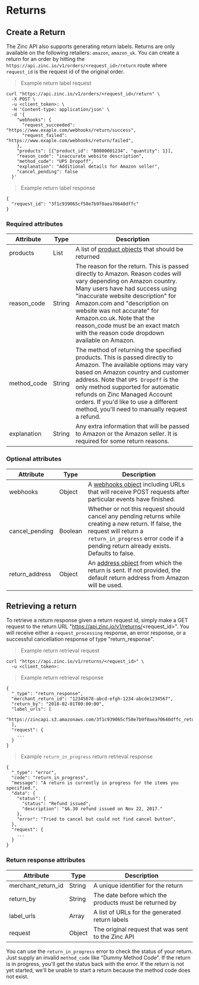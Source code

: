 # Returns

## Create a Return

The Zinc API also supports generating return labels. Returns are only available
on the following retailers: `amazon`, `amazon_uk`. You can create a return for
an order by hitting the `https://api.zinc.io/v1/orders/<request_id>/return`
route where `request_id` is the request id of the original order.

> Example return label request

```shell
curl "https://api.zinc.io/v1/orders/<request_id>/return" \
  -X POST \
  -u <client_token>: \
  -H 'Content-type: application/json' \
  -d '{
    "webhooks": {
      "request_succeeded": "https://www.exaple.com/webhooks/return/success",
      "request_failed": "https://www.exaple.com/webhooks/return/failed",
    },
    "products": [{"product_id": "B0000001234", "quantity": 1}],
    "reason_code": "inaccurate website description",
    "method_code": "UPS Dropoff",
    "explanation": "Additional details for Amazon seller",
    "cancel_pending": false
  }'
```

> Example return label response

```shell
{
  "request_id": "3f1c939065cf58e7b9f0aea70640dffc"
}
```

### Required attributes

Attribute | Type | Description
--------- | ---- | -----------
products | List | A list of [product objects](#product-object) that should be returned
reason_code | String | The reason for the return. This is passed directly to Amazon. Reason codes will vary depending on Amazon country. Many users have had success using "inaccurate website description" for Amazon.com and "description on website was not accurate" for Amazon.co.uk. Note that the reason_code must be an exact match with the reason code dropdown available on Amazon.
method_code | String | The method of returning the specified products. This is passed directly to Amazon. The available options may vary based on Amazon country and customer address. Note that `UPS Dropoff` is the only method supported for automatic refunds on Zinc Managed Account orders. If you'd like to use a different method, you'll need to manually request a refund.
explanation | String | Any extra information that will be passed to Amazon or the Amazon seller. It is required for some return reasons.

### Optional attributes

Attribute | Type | Description
--------- | ---- | -----------
webhooks | Object | A [webhooks object](#webhooks-object) including URLs that will receive POST requests after particular events have finished.
cancel_pending | Boolean | Whether or not this request should cancel any pending returns while creating a new return. If false, the request will return a `return_in_progress` error code if a pending return already exists. Defaults to false.
return_address | Object | An [address object](#address-object) from which the return is sent. If not provided, the default return address from Amazon will be used.

## Retrieving a return

To retrieve a return response given a return request id, simply make a GET request to the return URL "https://api.zinc.io/v1/returns/<request_id>". You will receive either a `request_processing` response, an error response, or a successful cancellation response of type "return_response".

> Example return retrieval request

```shell
curl "https://api.zinc.io/v1/returns/<request_id>" \
  -u <client_token>:
```

> Example return retrieval response

```shell
{
  "_type": "return_response",
  "merchant_return_id": "12345678-abcd-efgh-1234-abcde1234567",
  "return_by": "2018-02-01T00:00:00",
  "label_urls": [
    "https://zincapi.s3.amazonaws.com/3f1c939065cf58e7b9f0aea70640dffc_return_label.pdf"
  ],
  "request": {
    ...
  }
}
```

> Example `return_in_progress` return retrieval response

```shell
{
  "_type": "error",
  "code": "return_in_progress",
  "message": "A return is currently in progress for the items you specified.",
  "data": {
    "status": {
      "status": "Refund issued",
      "description": "$6.30 refund issued on Nov 22, 2017."
    },
    "error": "Tried to cancel but could not find cancel button",
  },
  "request": {
    ...
  }
}
```

### Return response attributes

Attribute | Type | Description
--------- | ---- | -----------
merchant_return_id | String | A unique identifier for the return
return_by | String | The date before which the products must be returned by
label_urls | Array | A list of URLs for the generated return labels
request | Object | The original request that was sent to the Zinc API

You can use the `return_in_progress` error to check the status of your return.
Just supply an invalid `method_code` like "Dummy Method Code". If the return is
in progress, you'll get the status back with the error. If the return
is not yet started, we'll be unable to start a return because the method code
does not exist.
